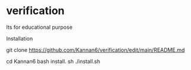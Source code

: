 # verification
Its for educational purpose

Installation

git clone https://github.com/Kannan6/verification/edit/main/README.md

cd Kannan6
bash install. sh
./install.sh
